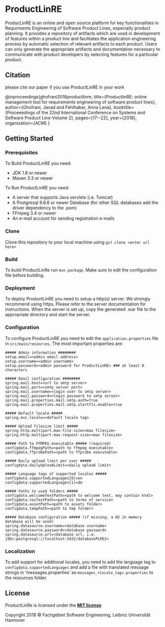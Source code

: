 # ProductLinRE

ProducLinRE is an online and open source platform for key functionalities in Requirments Engineering  of Software Product Lines, especially product planning.  It provides a repository  of artifacts which are used in development of features within a product line and facilitates the application engineering process by automatic selection of relevant artifacts to each product.  Users can only generate the appropriate artifacts and documentation necessary to communicate with product developers by selecting features for a particular product.
## Citation
please cite our paper if you use ProductLinRE in your work


@inproceedings{ghofrani2018productlinre,
  title={ProductlinRE: online management tool for requirements engineering of software product lines},
  author={Ghofrani, Javad and Fehlhaber, Anna Lena},
  booktitle={Proceeedings of the 22nd International Conference on Systems and Software Product Line-Volume 2},
  pages={17--22},
  year={2018},
  organization={ACM}
}
## Getting Started

### Prerequisites

To Build ProductLinRE you need:

- JDK 1.8 or newer
- Maven 3.3 or newer

To Run ProductLinRE you need:

- A server that supports Java servlets (i.e. Tomcat)
- A Postgresql 9.6.6 or newer Database (for other SQL databases add the driver dependency to the .pom)
- FFmpeg 3.4 or newer
- An e-mail account for sending registration e-mails

### Clone

Clone this repository to your local machine using `git clone <enter url here>`

### Build

To build ProductLinRe run `mvn package`. Make sure to edit the configuration file before building.

### Deployment

To deploy ProductLinRE you need to setup a http(s) server. We strongly recommend using https. Please refer to the server documentation for instructions. When the server is set up, copy the generated .war file to the appropriate directory and start the server.

### Configuration

To configure ProductLinRE you need to edit the `application.properties` file in `src/main/resources`. The most important properties are:

```
##### Admin information ########
setup.email=<admin email address>
setup.username=<admin username>
setup.password=<admin password for ProductLinRE> ### at least 8 characters

##### Email configuration ########
spring.mail.host=<url to smtp server>
spring.mail.port=<smtp server port>
spring.mail.username=<login user to smtp server>
spring.mail.password=<login password to smtp server>
spring.mail.properties.mail.smtp.auth=true
spring.mail.properties.mail.smtp.starttls.enable=true

##### Default locale #####
spring.mvc.locale=<default locale tag>

##### Upload filesize limit #####
spring.http.multipart.max-file-size=<max filesize>
spring.http.multipart.max-request-size=<max filesize>

##### Path to FFMPEG executable ##### (required)
configdata.ffmpegPath=<path to ffmpeg executable>
configdata.ffprobePath=<path to ffprobe executable>

##### Daily upload limit per user #####
configdata.dailyUploadLimit=<daily upload limit>

##### Language tags of supported locales #####
configdata.supportedLanguages[0]=en
configdata.supportedLanguages[1]=de

##### Paths to used folders #####
configdata.welcomeTextPath=<path to welcome text, may contain html>
configdata.tosTextPath=<path to terms of service>
configdata.assetPath=<path to assets folder>
configdata.tempPath=<path to tmp folder>

##### Database configuration ##### (if missing, a H2 in memory database will be used)
spring.datasource.username=<database username>
spring.datasource.password=<database password>
spring.datasource.url=<database url, i.e. jdbc:postgresql://localhost:5432/databasePLRE2>
```

### Localization

To add support for additional locales, you need to add the language tag to `configdata.supportedLanguages` and add a file with translated message strings in 'messages.properties' as `messages_<locale_tag>.properties` to the resources folder. 

## License

ProductLinRe is licensed under the **[MIT license](LICENSE)**

Copyright 2018 © Fachgebiet Software Engineering, Leibniz Universität Hannover
